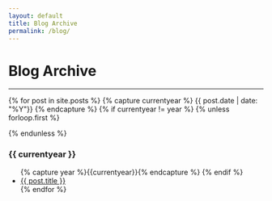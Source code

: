 ```yaml
---
layout: default
title: Blog Archive
permalink: /blog/
---
```

# Blog Archive
<hr />

{% for post in site.posts %}
	{% capture currentyear %}
    {{ post.date | date: "%Y"}}
  {% endcapture %}
{% if currentyear != year %}
  {% unless forloop.first %}
  </ul>
  {% endunless %}
  <h3> {{ currentyear }}</h3>
  <ul>
  	{% capture year %}{{currentyear}}{% endcapture %}
{% endif %}
  <li>
    <a href="{{ post.url | prepend: site.baseurl }}">{{ post.title }}</a>
  </li>
{% endfor %}

